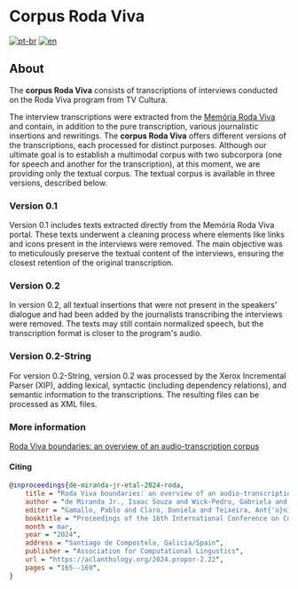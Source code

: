 # Corpus Roda Viva

[![pt-br](https://img.shields.io/badge/lang-pt--br-green.svg)](https://github.com/LeGOS-UFSCar/Roda-Viva/blob/main/README.md)
[![en](https://img.shields.io/badge/lang-en-red.svg)](https://github.com/LeGOS-UFSCar/Roda-Viva/blob/main/README.en.md)

## About

The **corpus Roda Viva** consists of transcriptions of interviews conducted on the Roda Viva program from TV Cultura.

The interview transcriptions were extracted from the [Memória Roda Viva](https://rodaviva.fapesp.br/) and contain, in addition to the pure transcription, various journalistic insertions and rewritings. The **corpus Roda Viva** offers different versions of the transcriptions, each processed for distinct purposes. Although our ultimate goal is to establish a multimodal corpus with two subcorpora (one for speech and another for the transcription), at this moment, we are providing only the textual corpus. The textual corpus is available in three versions, described below.

### Version 0.1

Version 0.1 includes texts extracted directly from the Memória Roda Viva portal. These texts underwent a cleaning process where elements like links and icons present in the interviews were removed. The main objective was to meticulously preserve the textual content of the interviews, ensuring the closest retention of the original transcription.

### Version 0.2

In version 0.2, all textual insertions that were not present in the speakers' dialogue and had been added by the journalists transcribing the interviews were removed. The texts may still contain normalized speech, but the transcription format is closer to the program's audio.

### Version 0.2-String

For version 0.2-String, version 0.2 was processed by the Xerox Incremental Parser (XIP), adding lexical, syntactic (including dependency relations), and semantic information to the transcriptions. The resulting files can be processed as XML files.

### More information

[Roda Viva boundaries: an overview of an audio-transcription corpus](https://aclanthology.org/2024.propor-2.22/)

#### Citing

```bibtex
@inproceedings{de-miranda-jr-etal-2024-roda,
    title = "Roda Viva boundaries: an overview of an audio-transcription corpus",
    author = "de Miranda Jr., Isaac Souza and Wick-Pedro, Gabriela and de Barros, Cl{'a}udia Dias and Vale, Oto",
    editor = "Gamallo, Pablo and Claro, Daniela and Teixeira, Ant{'o}nio and Real, Livy and Garcia, Marcos and Oliveira, Hugo Gon{\c{c}}alo and Amaro, Raquel",
    booktitle = "Proceedings of the 16th International Conference on Computational Processing of Portuguese - Vol. 2",
    month = mar,
    year = "2024",
    address = "Santiago de Compostela, Galicia/Spain",
    publisher = "Association for Computational Lingustics",
    url = "https://aclanthology.org/2024.propor-2.22",
    pages = "165--169",
}
```
